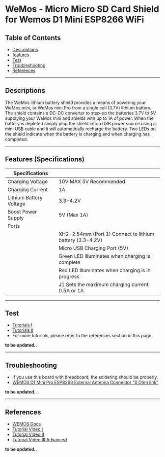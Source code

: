 # WeMos - Micro Micro SD Card Shield for Wemos D1 Mini ESP8266 WiFi

## Table of Contents

-   [Descriptions](#descriptions)
-   [features](#features)
-   [Test](#test-code)
-   [Troubleshooting](#troubleshooting)
-   [References](#references)

---

## Descriptions

The WeMos lithium battery shield provides a means of powering your WeMos mini, or WeMos mini Pro from a single cell (3.7V) lithium battery. The shield contains a DC-DC converter to step-up the batteries 3.7V to 5V supplying your WeMos mini and shields with up to 1A of power. When the battery is depleted simply plug the shield into a USB power source using a mini USB cable and it will automatically recharge the battery. Two LEDs on the shield indicate when the battery is charging and when charging has completed.

---

## Features (Specifications)

| Specifications          |                                                           |
| ----------------------- | --------------------------------------------------------- |
| Charging Voltage        | 10V MAX 5V Recommended                                    |
| Charging Current        | 1A                                                        |
| Lithium Battery Voltage | 3.3-4.2V                                                  |
| Boost Power Supply      | 5V (Max 1A)                                               |
| Ports                   |                                                           |
|                         | XH2-2.54mm (Port 1) Connect to lithium battery (3.3-4.2V) |
|                         | Micro USB Charging Port (5V)                              |
|                         | Green LED Illuminates when charging is complete           |
|                         | Red LED Illuminates when charging is in progress          |
|                         | J1 Sets the maximum charging current: 0.5A or 1A          |

---

## Test

-   [Tutorials I](https://bit.ly/3ccfnlv)
-   [Tutorials II](https://bit.ly/3cYZsGl)
-   For more tutorials, please refer to the references section in this page.

**to be updated..**

---

## Troubleshooting

-   If you use this board with breadboard, the soldering should be properly.
-   [WEMOS D1 Mini Pro ESP8266 External Antenna Connector "0 Ohm link"](https://www.youtube.com/watch?v=hcPk_Hp0fsk)

**to be updated..**

---

## References

-   [WEMOS Docs](https://www.wemos.cc/en/latest/d1_mini_shield/battery.html)
-   [Tutorial Video I](https://www.youtube.com/watch?v=nLs1JMPiKzc)
-   [Tutorial Video II](https://www.youtube.com/watch?v=z6Vgy1cY0XU)
-   [Tutorial Video III Advanced](https://youtu.be/aND0j2Y2IkM)

**to be updated..**

